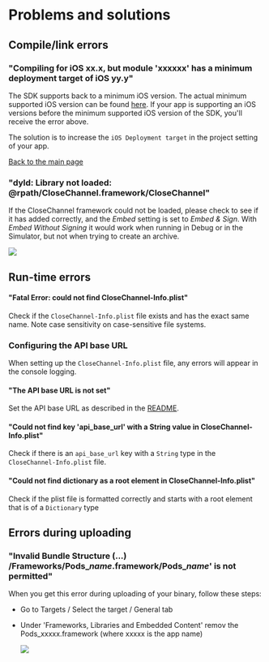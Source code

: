 # Problems and solutions

## Compile/link errors

### "Compiling for iOS xx.x, but module 'xxxxxx' has a minimum deployment target of iOS yy.y"

The SDK supports back to a minimum iOS version. The actual minimum supported iOS version can be found [here](../README.md). If your app is supporting an iOS versions before the minimum supported iOS version of the SDK, you'll receive the error above.

The solution is to increase the `iOS Deployment target` in the project setting of your app.

[Back to the main page](../README.md)

### "dyld: Library not loaded: @rpath/CloseChannel.framework/CloseChannel"

If the CloseChannel framework could not be loaded, please check to see if it has added correctly, and the *Embed* setting is set to *Embed & Sign*. With *Embed Without Signing* it would work when running in Debug or in the Simulator, but not when trying to create an archive.

  ![](https://github.com/close-dev-team/mobile-close-channel-sdk-ios/raw/main/doc/images/screenshot_add_framework.png)

## Run-time errors

#### "Fatal Error: could not find CloseChannel-Info.plist"

Check if the `CloseChannel-Info.plist` file exists and has the exact same name. Note case sensitivity on case-sensitive file systems.

### Configuring the API base URL
When setting up the `CloseChannel-Info.plist` file, any errors will appear in the console logging.

#### "The API base URL is not set"

Set the API base URL as described in the [README](../README.md).

#### "Could not find key 'api_base_url' with a String value in CloseChannel-Info.plist"

Check if there is an `api_base_url` key with a `String` type in the `CloseChannel-Info.plist` file.

#### "Could not find dictionary as a root element in CloseChannel-Info.plist"

Check if the plist file is formatted correctly and starts with a root element that is of a `Dictionary` type

## Errors during uploading

### "Invalid Bundle Structure (...) /Frameworks/Pods_*name*.framework/Pods_*name*' is not permitted"

When you get this error during uploading of your binary,  follow these steps:

* Go to Targets / Select the target / General tab
* Under 'Frameworks, Libraries and Embedded Content' remov the Pods_xxxxx.framework (where xxxxx is the app name)

  ![](https://github.com/close-dev-team/mobile-close-channel-sdk-ios/raw/main/doc/images/screenshot_remove_pods_framework.png)
